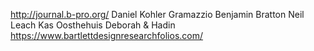 

http://journal.b-pro.org/
Daniel Kohler
Gramazzio
Benjamin Bratton
Neil Leach
Kas Oosthehuis
Deborah & Hadin
https://www.bartlettdesignresearchfolios.com/
